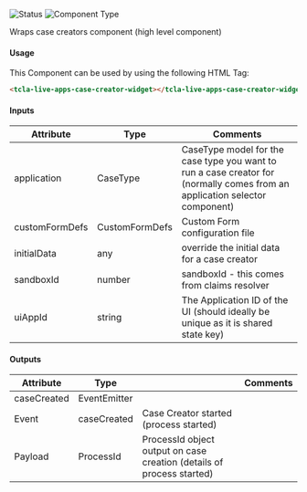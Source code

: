 
![Status][auto] ![Component Type][major] <!--Component Meta {"created_by":"Auto", "reviewed_by":"Auto", "last_modified_by":"Auto", "comment":"wrapper for case creator"} Component Meta -->


<p>Wraps case creators component (high level component)</p>



#### Usage


This Component can be used by using the following HTML Tag:

```html
<tcla-live-apps-case-creator-widget></tcla-live-apps-case-creator-widget>
```

#### Inputs

Attribute | Type | Comments
--- | --- | ---
application | CaseType | CaseType model for the case type you want to run a case creator for (normally comes from an application selector component)
customFormDefs | CustomFormDefs | Custom Form configuration file
initialData | any | override the initial data for a case creator
sandboxId | number | sandboxId - this comes from claims resolver
uiAppId | string | The Application ID of the UI (should ideally be unique as it is shared state key)

#### Outputs

Attribute | Type |   | Comments
--- | --- | --- | ---
caseCreated | EventEmitter<ProcessId> |   |  
  | Event |  caseCreated  |  Case Creator started (process started)
  | Payload |  ProcessId  |  ProcessId object output on case creation (details of process started)


[auto]: https://img.shields.io/badge/Status-auto%20generated-lightgrey.svg?style=flat "auto generated"

[manually]: https://img.shields.io/badge/Status-manually%20created-yellow.svg?style=flat "manually created"

[draft]: https://img.shields.io/badge/Status-draft-red.svg?style=flat "draft"

[review]: https://img.shields.io/badge/Status-need%20review-yellowgreen.svg?style=flat "need review"

[review done]: https://img.shields.io/badge/Status-review%20done-green.svg?style=flat "review done"

[finalized]: https://img.shields.io/badge/Status-finalized-brightgreen.svg?style=flat "finalized"

[top]: https://img.shields.io/badge/Component%20Type-Top-blue.svg?style=flat "top Component"

[major]: https://img.shields.io/badge/Component%20Type-major%20Component-blue.svg?style=flat "major Component"

[minor]: https://img.shields.io/badge/Component%20Type-minor%20Component-blue.svg?style=flat "minor Component"


